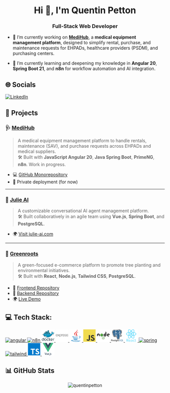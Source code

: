 <h1 align="center">Hi 👋, I'm Quentin Petton</h1>
<h3 align="center">Full-Stack Web Developer</h3>

- 🔭 I’m currently working on [**MediHub**](https://github.com/QuentinPetton/MediHub), a **medical equipment management platform**, designed to simplify rental, purchase, and maintenance requests for EHPADs, healthcare providers (PSDM), and purchasing centers.

- 🌱 I’m currently learning and deepening my knowledge in **Angular 20**, **Spring Boot 21**, and **n8n** for workflow automation and AI integration.

## 🌐 Socials

<p align="left">
  <a href="https://www.linkedin.com/in/quentin-petton" target="blank">
    <img src="https://raw.githubusercontent.com/rahuldkjain/github-profile-readme-generator/master/src/images/icons/Social/linked-in-alt.svg" alt="LinkedIn" height="30" width="40" />
  </a>
</p>


## 🚀 Projects

### 🩺 [MediHub](https://github.com/QuentinPetton/MediHub)

> A medical equipment management platform to handle rentals, maintenance (SAV), and purchase requests across EHPADs and medical suppliers.  
> 🛠️ Built with **JavaScript Angular 20**, **Java Spring Boot**, **PrimeNG**, **n8n**.
> Work in progress.

- 💻 [GitHub Monorepository](https://github.com/QuentinPetton/MediHub)
- 🔐 Private deployment (for now)

---

### 🤖 [Julie AI](https://julie-ai.com/)

> A customizable conversational AI agent management platform.  
> 🛠️ Built collaboratively in an agile team using **Vue.js**, **Spring Boot**, and **PostgreSQL**.

- 🌍 [Visit julie-ai.com](https://julie-ai.com/)

---

### 🌳 [Greenroots](https://greenroots.quentinpetton.com)

> A green-focused e-commerce platform to promote tree planting and environmental initiatives.  
> 🛠️ Built with **React**, **Node.js**, **Tailwind CSS**, **PostgreSQL**.

- 🔗 [Frontend Repository](https://github.com/QuentinPetton/Greenroots_front)
- 🔗 [Backend Repository](https://github.com/QuentinPetton/Greenroots_back)
- 🌍 [Live Demo](https://greenroots.quentinpetton.com)


## 💻 Tech Stack:
<p align="left"> <a href="https://angular.io" target="_blank" rel="noreferrer"> <img src="https://angular.io/assets/images/logos/angular/angular.svg" alt="angular" width="40" height="40"/>   <a href="https://n8n.io" target="_blank" rel="noreferrer">
    <img src="https://upload.wikimedia.org/wikipedia/commons/5/53/N8n-logo-new.svg" alt="n8n" width="90" height="40"/>
  </a>
</a> <a href="https://www.docker.com/" target="_blank" rel="noreferrer"> <img src="https://raw.githubusercontent.com/devicons/devicon/master/icons/docker/docker-original-wordmark.svg" alt="docker" width="40" height="40"/> </a> <a href="https://expressjs.com" target="_blank" rel="noreferrer"> <img src="https://raw.githubusercontent.com/devicons/devicon/master/icons/express/express-original-wordmark.svg" alt="express" width="40" height="40"/> </a> <a href="https://www.java.com" target="_blank" rel="noreferrer"> <img src="https://raw.githubusercontent.com/devicons/devicon/master/icons/java/java-original.svg" alt="java" width="40" height="40"/> </a> <a href="https://developer.mozilla.org/en-US/docs/Web/JavaScript" target="_blank" rel="noreferrer"> <img src="https://raw.githubusercontent.com/devicons/devicon/master/icons/javascript/javascript-original.svg" alt="javascript" width="40" height="40"/> </a> <a href="https://nodejs.org" target="_blank" rel="noreferrer"> <img src="https://raw.githubusercontent.com/devicons/devicon/master/icons/nodejs/nodejs-original-wordmark.svg" alt="nodejs" width="40" height="40"/> </a> <a href="https://www.postgresql.org" target="_blank" rel="noreferrer"> <img src="https://raw.githubusercontent.com/devicons/devicon/master/icons/postgresql/postgresql-original-wordmark.svg" alt="postgresql" width="40" height="40"/> </a> <a href="https://reactjs.org/" target="_blank" rel="noreferrer"> <img src="https://raw.githubusercontent.com/devicons/devicon/master/icons/react/react-original-wordmark.svg" alt="react" width="40" height="40"/> </a> <a href="https://spring.io/" target="_blank" rel="noreferrer"> <img src="https://www.vectorlogo.zone/logos/springio/springio-icon.svg" alt="spring" width="40" height="40"/> </a> <a href="https://tailwindcss.com/" target="_blank" rel="noreferrer"> <img src="https://www.vectorlogo.zone/logos/tailwindcss/tailwindcss-icon.svg" alt="tailwind" width="40" height="40"/> </a> <a href="https://www.typescriptlang.org/" target="_blank" rel="noreferrer"> <img src="https://raw.githubusercontent.com/devicons/devicon/master/icons/typescript/typescript-original.svg" alt="typescript" width="40" height="40"/> </a> <a href="https://vuejs.org/" target="_blank" rel="noreferrer"> <img src="https://raw.githubusercontent.com/devicons/devicon/master/icons/vuejs/vuejs-original-wordmark.svg" alt="vuejs" width="40" height="40"/> </a> </p>

## 📊 GitHub Stats

<p align="center">
  <img src="https://github-readme-stats.vercel.app/api/top-langs?username=quentinpetton&show_icons=true&locale=en&layout=compact" alt="quentinpetton" />
</p>
